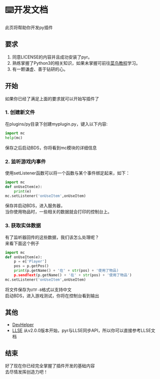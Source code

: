 # ⌨️开发文档
此页将帮助你开发py插件
## 要求
1. 同意LICENSE的内容并且成功安装了pyr。
2. 熟练掌握了Python3的相关知识，如果未掌握可前往[菜鸟教程](https://www.runoob.com/python3/python3-tutorial.html)学习。
3. 有一颗谦虚、善于钻研的心。
## 开始
如果你已经了满足上面的要求就可以开始写插件了
### 1. 创建新文件
在plugins/py目录下创建myplugin.py，键入以下内容:
```py
import mc
help(mc)
```
保存之后启动BDS，你将看到mc模块的详细信息
### 2. 监听游戏内事件
使用setListener函数可以将一个函数与某个事件绑定起来，如下：
```py
import mc
def onUseItem(e):
    print(e)
mc.setListener('onUseItem',onUseItem)
```
保存并启动BDS，进入服务器，  
当你使用物品时，一些相关的数据就会打印的控制台上。
### 3. 获取实体数据
有了监听器回传的这些数据，我们该怎么处理呢？  
来看下面这个例子
```py
import mc
def onUseItem(e):
    p = e['Player']
    pos = p.getPos()
    print(p.getName() + '在' + str(pos) + '使用了物品)
    p.sendText(p.getName() + '在' + str(pos) + '使用了物品')
mc.setListener('onUseItem',onUseItem)
```
将文件保存为`UTF-8`格式以支持中文  
启动BDS，进入游戏测试，你将在控制台看到输出  
## 其他
- [DevHelper](https://github.com/lgc2333/BDSPyRunnerDevModule)
- [LLSE](https://docs.litebds.com/#/zh_CN/Development/)
从v2.0.0版本开始，pyr与LLSE同步API，所以你可以直接参考LLSE文档
## 结束
好了现在你已经完全掌握了插件开发的基础内容  
去尽情发挥创造力吧！